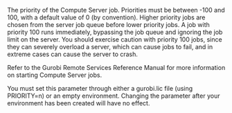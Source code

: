 The priority of the Compute Server job. Priorities must be between -100 and 100, with a default value of 0 (by
convention). Higher priority jobs are chosen from the server job queue before lower priority jobs. A job with priority
100 runs immediately, bypassing the job queue and ignoring the job limit on the server. You should exercise caution with
priority 100 jobs, since they can severely overload a server, which can cause jobs to fail, and in extreme cases can
cause the server to crash.

Refer to the Gurobi Remote Services Reference Manual for more information on starting Compute Server jobs.

You must set this parameter through either a gurobi.lic file (using PRIORITY=n) or an empty environment. Changing the
parameter after your environment has been created will have no effect.